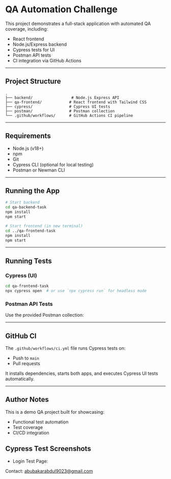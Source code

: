 # QA Automation Challenge

This project demonstrates a full-stack application with automated QA coverage, including:
- React frontend
- Node.js/Express backend
- Cypress tests for UI
- Postman API tests
- CI integration via GitHub Actions

---

## Project Structure

```
.
├── backend/                 # Node.js Express API
├── qa-frontend/            # React frontend with Tailwind CSS
├── cypress/                # Cypress UI tests
├── postman/                # Postman collection
└── .github/workflows/      # GitHub Actions CI pipeline
```

---

## Requirements

- Node.js (v18+)
- npm
- Git
- Cypress CLI (optional for local testing)
- Postman or Newman CLI

---

## Running the App

```bash
# Start backend
cd qa-backend-task
npm install
npm start

# Start frontend (in new terminal)
cd ../qa-frontend-task
npm install
npm start
```

---

## Running Tests

### Cypress (UI)
```bash
cd qa-frontend-task
npx cypress open  # or use `npx cypress run` for headless mode
```

### Postman API Tests
Use the provided Postman collection:


---

## GitHub CI

The `.github/workflows/ci.yml` file runs Cypress tests on:
- Push to `main`
- Pull requests

It installs dependencies, starts both apps, and executes Cypress UI tests automatically.

---

## Author Notes

This is a demo QA project built for showcasing:
- Functional test automation
- Test coverage
- CI/CD integration

## Cypress Test Screenshots
- Login Test Page:


Contact: abubakarabdul9023@gmail.com
